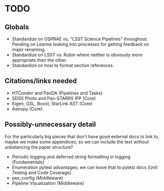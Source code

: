 # TODO

## Globals

- Standardize on OSPRAE vs. "LSST Science Pipelines" throughout.  Pending on Leanne looking into processes for getting feedback on major renaming.
- Standardize on LSST vs. Rubin where neither is obviously more appropriate than the other.
- Standardize on how to format section references.

## Citations/links needed

- HTCondor and PanDA (Pipelines and Tasks)
- SDSS Photo and Pan-STARRS IPP (Core)
- Eigen, GSL, Boost, StarLink AST (Core)
- Astropy (Core).

## Possibly-unnecessary detail

For the particularly big pieces that don't have good external docs to link to, maybe we make some appendices, so we can include the text without unbalancing the paper structure?

- Periodic logging and deferred string formatting in logging (Fundamentals)
- Enumeration pytest advantages; we can leave that to pytest docs (Unit Testing and Code Coverage).
- pex_config (Middleware)
- Pipeline Visualization (Middleware)

